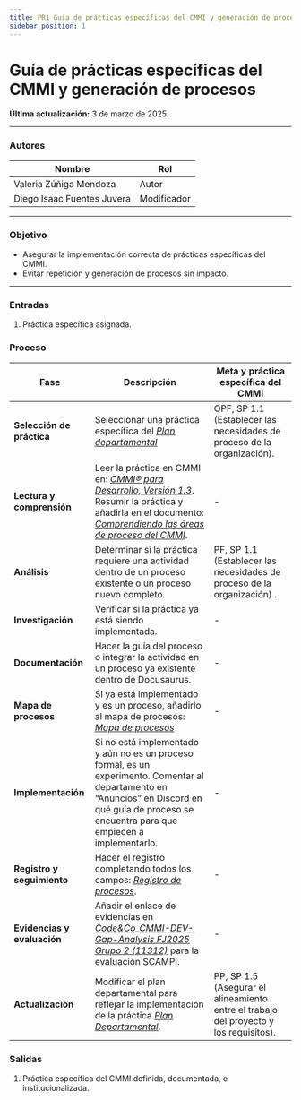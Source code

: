 ```yaml
---
title: PR1 Guía de prácticas específicas del CMMI y generación de procesos
sidebar_position: 1
---
```


# Guía de prácticas específicas del CMMI y generación de procesos

**Última actualización:** 3 de marzo de 2025.

---

### Autores

| Nombre                     | Rol         |
| -------------------------- | ----------- |
| Valeria Zúñiga Mendoza     | Autor       |
| Diego Isaac Fuentes Juvera | Modificador |

---

### Objetivo

- Asegurar la implementación correcta de prácticas específicas del CMMI.
- Evitar repetición y generación de procesos sin impacto.

---

### Entradas

1. Práctica específica asignada.

### Proceso

| Fase                        | Descripción                                                                                                                                                                                                                                                                                                                                             | Meta y práctica específica del CMMI                                                   |
| --------------------------- | ------------------------------------------------------------------------------------------------------------------------------------------------------------------------------------------------------------------------------------------------------------------------------------------------------------------------------------------------------- | ------------------------------------------------------------------------------------- |
| **Selección de práctica**   | Seleccionar una práctica específica del <u>_[Plan departamental](https://docs.google.com/spreadsheets/d/1eTiN_r1-Mm11OrqFt4T_miCeuI83M9zV5oTAhV1rUso/edit?usp=sharing)_ </u>                                                                                                                                                                            | OPF, SP 1.1 (Establecer las necesidades de proceso de la organización).               |
| **Lectura y comprensión**   | Leer la práctica en CMMI en: <u>_[CMMI® para Desarrollo, Versión 1.3](https://insights.sei.cmu.edu/documents/87/2010_019_001_28782.pdf)_</u>. Resumir la práctica y añadirla en el documento: <u>_[Comprendiendo las áreas de proceso del CMMI](https://docs.google.com/document/d/19lSwMuoRpzJko4hnMJNj_W6A81tCjo35x_u47YBxRyw/edit?usp=sharing)_</u>. | -                                                                                     |
| **Análisis**                | Determinar si la práctica requiere una actividad dentro de un proceso existente o un proceso nuevo completo.                                                                                                                                                                                                                                            | PF, SP 1.1 (Establecer las necesidades de proceso de la organización) .               |
| **Investigación**           | Verificar si la práctica ya está siendo implementada.                                                                                                                                                                                                                                                                                                   | -                                                                                     |
| **Documentación**           | Hacer la guía del proceso o integrar la actividad en un proceso ya existente dentro de Docusaurus.                                                                                                                                                                                                                                                      | -                                                                                     |
| **Mapa de procesos**        | Si ya está implementado y es un proceso, añadirlo al mapa de procesos: <u>_[Mapa de procesos](https://docs.google.com/drawings/d/18ZwTSSonobQVJMhQZP2_13EgN5SdL2d8qCYpkC7VBFI/edit?usp=sharing)_</u>                                                                                                                                                    | -                                                                                     |
| **Implementación**          | Si no está implementado y aún no es un proceso formal, es un experimento. Comentar al departamento en “Anuncios” en Discord en qué guía de proceso se encuentra para que empiecen a implementarlo.                                                                                                                                                      | -                                                                                     |
| **Registro y seguimiento**  | Hacer el registro completando todos los campos: <u>_[Registro de procesos](https://docs.google.com/spreadsheets/d/18SHmBFPBfMzNBGKS2MCTInfWZjIuCaOdzfeRAsxTqlY/edit?usp=sharing)_</u>.                                                                                                                                                                  | -                                                                                     |
| **Evidencias y evaluación** | Añadir el enlace de evidencias en <u>_[Code&Co_CMMI-DEV-Gap-Analysis FJ2025 Grupo 2 (11312)](https://docs.google.com/spreadsheets/d/1hW2CMK-EKuXaOXwrbGjtfbg8v-DST-pHOJA2ZV5LNhk/edit?usp=sharing)_</u> para la evaluación SCAMPI.                                                                                                                      | -                                                                                     |
| **Actualización**           | Modificar el plan departamental para reflejar la implementación de la práctica <u>_[Plan Departamental](https://docs.google.com/spreadsheets/d/1eTiN_r1-Mm11OrqFt4T_miCeuI83M9zV5oTAhV1rUso/edit?usp=sharing)_</u>.                                                                                                                                     | PP, SP 1.5 (Asegurar el alineamiento entre el trabajo del proyecto y los requisitos). |

### Salidas

1. Práctica específica del CMMI definida, documentada, e institucionalizada.
